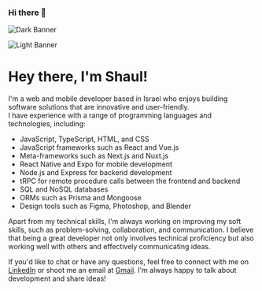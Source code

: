 ### Hi there 👋


![Dark Banner](https://res.cloudinary.com/misertoy/image/upload/v1676731319/dark_n5tcff.svg#gh-dark-mode-only)  

![Light Banner](https://res.cloudinary.com/misertoy/image/upload/v1676731319/light_brbgip.svg#gh-light-mode-only)  

# Hey there, I'm Shaul!  

I'm a web and mobile developer based in Israel who enjoys building software solutions that are innovative and user-friendly.   
I have experience with a range of programming languages and technologies, including: 

- JavaScript, TypeScript, HTML, and CSS
- JavaScript frameworks such as React and Vue.js
- Meta-frameworks such as Next.js and Nuxt.js
- React Native and Expo for mobile development
- Node.js and Express for backend development
- tRPC for remote procedure calls between the frontend and backend
- SQL and NoSQL databases 
- ORMs such as Prisma and Mongoose
- Design tools such as Figma, Photoshop, and Blender

Apart from my technical skills, I'm always working on improving my soft skills, such as problem-solving, collaboration, and communication. I believe that being a great developer not only involves technical proficiency but also working well with others and effectively communicating ideas.  

<!--

In terms of projects, I've had the privilege of working on several that showcase my skills and experience. Some of my notable projects include:  

- [Project 1 Name](Link to GitHub Repository): Description of the project.  
- [Project 2 Name](Link to GitHub Repository): Description of the project.  
- [Project 3 Name](Link to GitHub Repository): Description of the project.  

  -->

If you'd like to chat or have any questions, feel free to connect with me on [LinkedIn](https://www.linkedin.com/in/shaul-lavochkin-429a36191/) or shoot me an email at [Gmail](mailto:shaul.lavochkin@gmail.com). I'm always happy to talk about development and share ideas!



